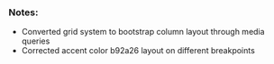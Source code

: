 ### Notes:
- Converted grid system to bootstrap column layout through media queries
- Corrected accent color b92a26 layout on different breakpoints
